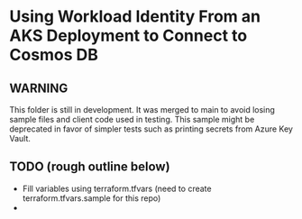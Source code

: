 # Using Workload Identity From an AKS Deployment to Connect to Cosmos DB

## WARNING
This folder is still in development. It was merged to main to avoid losing sample files and client code used in testing. This sample might be deprecated in favor of simpler tests such as printing secrets from Azure Key Vault.

## TODO (rough outline below)
- Fill variables using terraform.tfvars (need to create terraform.tfvars.sample for this repo)
- 